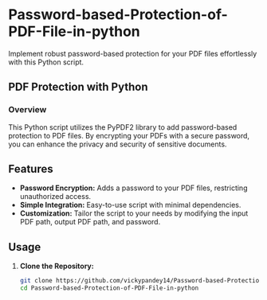 # Password-based-Protection-of-PDF-File-in-python

Implement robust password-based protection for your PDF files effortlessly with this Python script.

## PDF Protection with Python

### Overview
This Python script utilizes the PyPDF2 library to add password-based protection to PDF files. By encrypting your PDFs with a secure password, you can enhance the privacy and security of sensitive documents.

## Features
- **Password Encryption:** Adds a password to your PDF files, restricting unauthorized access.
- **Simple Integration:** Easy-to-use script with minimal dependencies.
- **Customization:** Tailor the script to your needs by modifying the input PDF path, output PDF path, and password.

## Usage

1. **Clone the Repository:**
   ```bash
   git clone https://github.com/vickypandey14/Password-based-Protection-of-PDF-File-in-python.git
   cd Password-based-Protection-of-PDF-File-in-python
